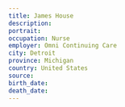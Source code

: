 ```yaml
---
title: James House
description: 
portrait: 
occupation: Nurse
employer: Omni Continuing Care
city: Detroit
province: Michigan
country: United States
source: 
birth_date: 
death_date: 
---
```


